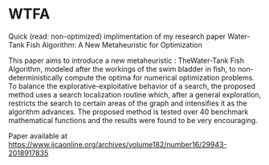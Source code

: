 # WTFA
Quick (read: non-optimized) implimentation of my research paper Water-Tank Fish Algorithm: A New Metaheuristic for Optimization

This paper aims to introduce a new metaheuristic : TheWater-Tank Fish Algorithm, modeled after the workings of the swim bladder in fish, to non-deterministically compute the optima for numerical optimization problems. To balance the explorative-exploitative behavior of a search, the proposed method uses a search localization routine which, after a general exploration, restricts the search to certain areas of the graph and intensifies it as the algorithm advances. The proposed method is tested over 40 benchmark mathematical functions and the results were found to be very encouraging.

Paper available at https://www.ijcaonline.org/archives/volume182/number16/29943-2018917835
